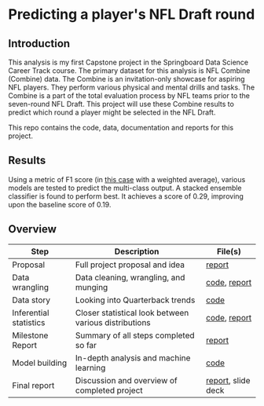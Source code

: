 # Predicting a player's NFL Draft round

## Introduction
This analysis is my first Capstone project in the Springboard Data Science Career Track course. The primary dataset for 
this analysis is NFL Combine (Combine) data. The Combine is an invitation-only showcase for aspiring NFL players. They
perform various physical and mental drills and tasks. The Combine is a part of the total evaluation process by NFL teams 
prior to the seven-round NFL Draft. This project will use these Combine results to predict which round a player might be
selected in the NFL Draft.

This repo contains the code, data, documentation and reports for this project. 

## Results

Using a metric of F1 score (in [this case](http://scikit-learn.org/stable/modules/generated/sklearn.metrics.f1_score.html) 
with a weighted average), various models are tested to predict the multi-class output. A stacked ensemble classifier is found
to perform best. It achieves a score of 0.29, improving upon the baseline score of 0.19. 

## Overview

| Step | Description | File(s) |
| --- | --- | --- |
| Proposal | Full project proposal and idea | [report](https://github.com/pjandir/CapstoneProject1/blob/master/Proposal.md) |
| Data wrangling | Data cleaning, wrangling, and munging | [code](https://nbviewer.jupyter.org/github/pjandir/CapstoneProject1/blob/master/data-wrangling.ipynb), [report](https://github.com/pjandir/CapstoneProject1/blob/master/data-wrangling.pdf) |
| Data story | Looking into Quarterback trends | [code](https://nbviewer.jupyter.org/github/pjandir/CapstoneProject1/blob/master/data-story.ipynb) |
| Inferential statistics | Closer statistical look between various distributions | [code](https://nbviewer.jupyter.org/github/pjandir/CapstoneProject1/blob/master/inferential-stats.ipynb), [report](https://github.com/pjandir/CapstoneProject1/blob/master/inferential-stats.pdf) |
| Milestone Report | Summary of all steps completed so far | [report](https://github.com/pjandir/CapstoneProject1/blob/master/milestone-report.pdf) |
| Model building | In-depth analysis and machine learning | [code](https://nbviewer.jupyter.org/github/pjandir/CapstoneProject1/blob/master/model-building.ipynb) |
| Final report | Discussion and overview of completed project | [report](https://github.com/pjandir/CapstoneProject1/blob/master/full-report.pdf), slide deck |

